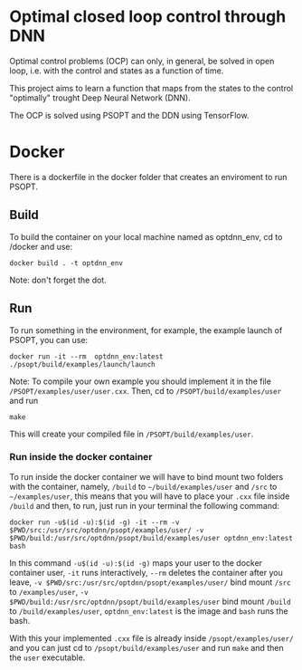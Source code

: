 # Optimal closed loop control through DNN

Optimal control problems (OCP) can only, in general, be solved in open loop, i.e. with the control and states
as a function of time.

This project aims to learn a function that maps from the states to the control "optimally" 
trought Deep Neural Network (DNN).

The OCP is solved using PSOPT and the DDN using TensorFlow.

# Docker
There is a dockerfile in the docker folder that creates an enviroment to run PSOPT. 

## Build
To build the container on your local machine named as optdnn_env, cd to /docker and use: 
```
docker build . -t optdnn_env 
```
Note: don't forget the dot.

## Run 
To run something in the environment, for example, the example launch of PSOPT, you can use:
```
docker run -it --rm  optdnn_env:latest ./psopt/build/examples/launch/launch 
```
Note: To compile your own example you should implement it in the file `/PSOPT/examples/user/user.cxx`. Then, cd to `/PSOPT/build/examples/user` and run 
```
make
```
This will create your compiled file in `/PSOPT/build/examples/user`.

### Run inside the docker container
To run inside the docker container we will have to bind mount two folders with the container, namely, `/build` to `~/build/examples/user` and `/src` to `~/examples/user`, this means that you will have to place your `.cxx` file inside `/build` and then, to run, just run in your terminal the following command:
```
docker run -u$(id -u):$(id -g) -it --rm -v $PWD/src:/usr/src/optdnn/psopt/examples/user/ -v $PWD/build:/usr/src/optdnn/psopt/build/examples/user optdnn_env:latest bash

```
In this command `-u$(id -u):$(id -g)` maps your user to the docker container user, `-it` runs interactively, `--rm` deletes the container after you leave, `-v $PWD/src:/usr/src/optdnn/psopt/examples/user/` bind mount `/src` to `/examples/user`, `-v $PWD/build:/usr/src/optdnn/psopt/build/examples/user` bind mount `/build` to `/build/examples/user`, `optdnn_env:latest` is the image and `bash` runs the bash.

With this your implemented `.cxx` file is already inside `/psopt/examples/user/` and you can just cd to `/psopt/build/examples/user` and run `make` and then the `user` executable.
